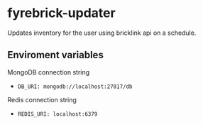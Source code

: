 # fyrebrick-updater

Updates inventory for the user using bricklink api on a schedule.


## Enviroment variables

MongoDB connection string
- `DB_URI: mongodb://localhost:27017/db`

Redis connection string
- `REDIS_URI: localhost:6379`